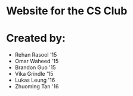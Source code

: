 # Website for the CS Club

# Created by:
* Rehan Rasool '15
* Omar Waheed '15
* Brandon Guo '15
* Vika Grindle '15
* Lukas Leung '16
* Zhuoming Tan '16
